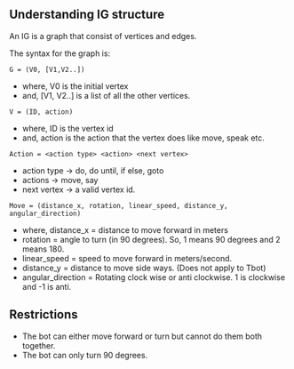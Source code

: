 ## Understanding IG structure

An IG is a graph that consist of vertices and edges. 

The syntax for the graph is:

```G = (V0, [V1,V2..])```

- where, V0 is the initial vertex 
- and, [V1, V2..] is a list of all the other vertices.

```V = (ID, action) ```

- where, ID is the vertex id
- and, action is the action that the vertex does like move, speak etc.


```Action = <action type> <action> <next vertex> ```

- action type -> do, do until, if else, goto
- actions -> move, say
- next vertex -> a valid vertex id.

```Move = (distance_x, rotation, linear_speed, distance_y, angular_direction)```

- where, distance_x = distance to move forward in meters
- rotation = angle to turn (in 90 degrees). So, 1 means 90 degrees and 2 means 180.
- linear_speed = speed to move forward in meters/second.
- distance_y = distance to move side ways. (Does not apply to Tbot)
- angular_direction = Rotating clock wise or anti clockwise. 1 is clockwise and -1 is anti.

## Restrictions

- The bot can either move forward or turn but cannot do them both together.
- The bot can only turn 90 degrees.



